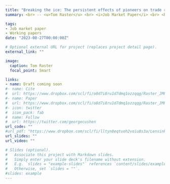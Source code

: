 ```yaml
---
title: "Breaking the ice: The persistent effects of pioneers on trade relationships"
summary: <br> -- <u>Tom Raster</u> <br> <i>Job Market Paper</i> <br> <br> <small> Why does trade continue to lag so far behind predictions? An influential (but untested) theory attributes this underperformance to an insufficient number of 'pioneer' firms that create new trade links. This paper provides the first causal evidence of the effect of individual pioneers on aggregate trade and growth. I draw on 1.4 million sea captain voyages between Baltic Sea ports and the rest of the world from 1500 to the 1850s. For identification, I use the temporary obstruction of ports by sea ice, which forces captains to pioneer new ports. I find that the pioneering of an individual captain spills over to the total trade of a town, increasing it by 6 to 8\%. These effects are even greater when sea ice forces captains to experiment with new ports, indicating that habits curb trade. I discuss mechanisms and highlight institutional factors and pioneer characteristics as determinants of pioneering success. Together, these findings demonstrate the effects of individuals (and their behavioral biases) on aggregate trade and growth. For policy, this suggests that even small inventions that promote pioneering can have large effects. <br> <br><i> presented at&#58; Harvard, Princeton, the Economic History Association 2023 annual meeting, CEPII, PSE, Collège de France, EHESS </i></small>

tags:
- Job market paper
- Working papers
date: "2023-08-27T00:00:00Z"

# Optional external URL for project (replaces project detail page).
external_link: ""

image:
  caption: Tom Raster
  focal_point: Smart

links:
- name: Draft coming soon
#- name: Cite
#  url: https://www.dropbox.com/scl/fi/o8d7i8ru1d7dmq1ozzqqg/Raster_JMP_Breaking_the_ice.pdf?rlkey=ryvrf1j5mi50m9ibyu40ziav1&dl=0
#- name: Paper
#  url: https://www.dropbox.com/scl/fi/o8d7i8ru1d7dmq1ozzqqg/Raster_JMP_Breaking_the_ice.pdf?rlkey=ryvrf1j5mi50m9ibyu40ziav1&dl=0
#- icon: twitter
#  icon_pack: fab
#  name: Follow
#  url: https://twitter.com/georgecushen
url_code: ""
#url_pdf: "https://www.dropbox.com/scl/fi/lltyn8eqtuoh2voiu8s3a/Lensink_Raster_Timmer_2017_Liquidity-Constraints-and-Willingness-to-Pay-for-Solar-Lamps-and-Water-Filters-in-Jakarta.pdf?rlkey=2zs3qsxio2x4849ipge4t2yar&dl=0"
url_slides: ""
url_video: ""

# Slides (optional).
#   Associate this project with Markdown slides.
#   Simply enter your slide deck's filename without extension.
#   E.g. `slides = "example-slides"` references `content/slides/example-slides.md`.
#   Otherwise, set `slides = ""`.
#slides: example
---
```





